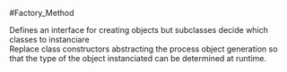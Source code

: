#Factory_Method

Defines an interface for creating objects but subclasses decide which classes to instanciare </br>
Replace class constructors abstracting the process object generation so that the type of the object instanciated can be determined at runtime. 
